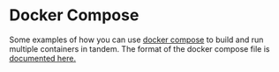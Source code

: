 
# Docker Compose

Some examples of how you can use [docker compose](https://docs.docker.com/compose) to build and run multiple containers in tandem. The format of the docker compose file is [documented here.](https://docs.docker.com/compose/compose-file/)
